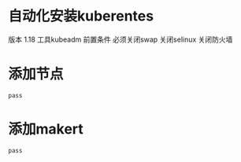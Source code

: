 # 自动化安装kuberentes
版本 1.18
工具kubeadm
前置条件
必须关闭swap
关闭selinux
关闭防火墙

# 添加节点
```
pass
```

# 添加makert

```
pass

```


